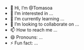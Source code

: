 - 👋 Hi, I’m @Tomasoa
- 👀 I’m interested in ...
- 🌱 I’m currently learning ...
- 💞️ I’m looking to collaborate on ...
- 📫 How to reach me ...
- 😄 Pronouns: ...
- ⚡ Fun fact: ...

<!---
Tomasoa/Tomasoa is a ✨ special ✨ repository because its `README.md` (this file) appears on your GitHub profile.
You can click the Preview link to take a look at your changes.
--->
